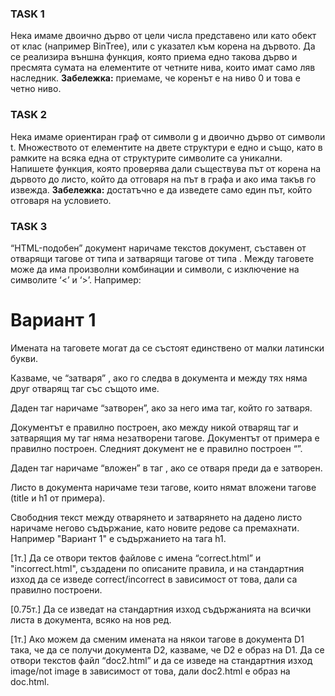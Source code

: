 ### TASK 1
Нека имаме двоично дърво от цели числа представено или като обект от клас (например
BinTree), или с указател към корена на дървото. Да се реализира външна функция, която приема едно
такова дърво и пресмята сумата на елементите от четните нива, които имат само ляв наследник.
**Забележка:** приемаме, че коренът е на ниво 0 и това е четно ниво.

### TASK 2
Нека имаме ориентиран граф от символи g и двоично дърво от символи t. Множеството от
елементите на двете структури е едно и също, като в рамките на всяка една от структурите символите са
уникални.
Напишете функция, която проверява дали съществува път от корена на дървото до листо, който да
отговаря на път в графа и ако има такъв го извежда. 
**Забележка:** достатъчно е да изведете само един път, който отговаря на условието.

### TASK 3
“HTML-подобен” документ наричаме текстов документ, съставен от отварящи тагове от типа <tagname> и затварящи тагове от типа </tagname>. Между таговете може да има произволни комбинации и символи, с изключение на символите ‘<’ и ‘>’. Например:

<html>
    <head>
        <title>Писмен изпит по СДП</title>
    </head>
    <body>
        <h1>Вариант 1</h1>
    </body>
</html>

Имената на таговете могат да се състоят единствено от малки латински букви. 

Казваме, че </tag> “затваря” <tag>, ако го следва в документа и между тях няма друг отварящ таг със същото име. 

Даден таг наричаме “затворен”, ако за него има таг, който го затваря. 

Документът е правилно построен, ако между никой отварящ таг <tag> и затварящия му таг </tag> няма незатворени тагове. Документът от примера е правилно построен. Следният документ не е правилно построен “<tag><wrong></tag></wrong>”.

Даден таг <child> наричаме “вложен” в таг <parent>, ако <child> се отваря преди <parent> да е затворен.

Листо в документа наричаме тези тагове, които нямат вложени тагове (title и h1 от примера).

Свободния текст между отварянето и затварянето на дадено листо наричаме негово съдържание, като новите редове са премахнати. Например "Вариант 1" е съдържанието на тага h1.

[1т.] Да се отвори тектов файлове с имена “correct.html” и "incorrect.html", създадени по описаните правила, и на стандартния изход да се изведе correct/incorrect в зависимост от това, дали са правилно построени. 

[0.75т.] Да се изведат на стандартния изход съдържанията на всички листа в документа, всяко на нов ред.

[1т.] Ако можем да сменим имената на някои тагове в документа D1 така, че да се получи документа D2, казваме, че D2 е образ на D1. Да се отвори текстов файл “doc2.html” и да се изведе на стандартния изход image/not image в зависимост от това, дали doc2.html е образ на doc.html.

